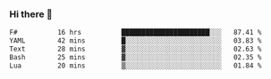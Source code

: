 ### Hi there 👋

<!--
**gustavkrist/gustavkrist** is a ✨ _special_ ✨ repository because its `README.md` (this file) appears on your GitHub profile.

Here are some ideas to get you started:

- 🔭 I’m currently working on ...
- 🌱 I’m currently learning ...
- 👯 I’m looking to collaborate on ...
- 🤔 I’m looking for help with ...
- 💬 Ask me about ...
- 📫 How to reach me: ...
- 😄 Pronouns: ...
- ⚡ Fun fact: ...
-->

<!--START_SECTION:waka-->

```txt
F#          16 hrs          ██████████████████████░░░   87.41 %
YAML        42 mins         █░░░░░░░░░░░░░░░░░░░░░░░░   03.83 %
Text        28 mins         ▓░░░░░░░░░░░░░░░░░░░░░░░░   02.63 %
Bash        25 mins         ▓░░░░░░░░░░░░░░░░░░░░░░░░   02.35 %
Lua         20 mins         ▒░░░░░░░░░░░░░░░░░░░░░░░░   01.84 %
```

<!--END_SECTION:waka-->
